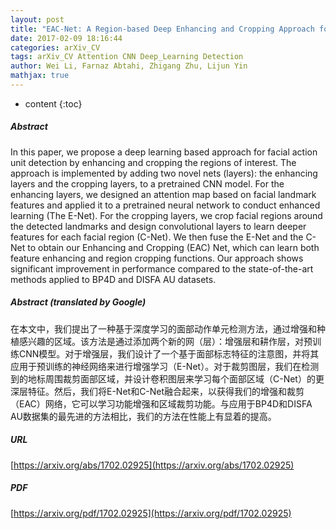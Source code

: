 ```yaml
---
layout: post
title: "EAC-Net: A Region-based Deep Enhancing and Cropping Approach for Facial Action Unit Detection"
date: 2017-02-09 18:16:44
categories: arXiv_CV
tags: arXiv_CV Attention CNN Deep_Learning Detection
author: Wei Li, Farnaz Abtahi, Zhigang Zhu, Lijun Yin
mathjax: true
---
```


* content
{:toc}

##### Abstract
In this paper, we propose a deep learning based approach for facial action unit detection by enhancing and cropping the regions of interest. The approach is implemented by adding two novel nets (layers): the enhancing layers and the cropping layers, to a pretrained CNN model. For the enhancing layers, we designed an attention map based on facial landmark features and applied it to a pretrained neural network to conduct enhanced learning (The E-Net). For the cropping layers, we crop facial regions around the detected landmarks and design convolutional layers to learn deeper features for each facial region (C-Net). We then fuse the E-Net and the C-Net to obtain our Enhancing and Cropping (EAC) Net, which can learn both feature enhancing and region cropping functions. Our approach shows significant improvement in performance compared to the state-of-the-art methods applied to BP4D and DISFA AU datasets.

##### Abstract (translated by Google)
在本文中，我们提出了一种基于深度学习的面部动作单元检测方法，通过增强和种植感兴趣的区域。该方法是通过添加两个新的网（层）：增强层和耕作层，对预训练CNN模型。对于增强层，我们设计了一个基于面部标志特征的注意图，并将其应用于预训练的神经网络来进行增强学习（E-Net）。对于裁剪图层，我们在检测到的地标周围裁剪面部区域，并设计卷积图层来学习每个面部区域（C-Net）的更深层特征。然后，我们将E-Net和C-Net融合起来，以获得我们的增强和裁剪（EAC）网络，它可以学习功能增强和区域裁剪功能。与应用于BP4D和DISFA AU数据集的最先进的方法相比，我们的方法在性能上有显着的提高。

##### URL
[https://arxiv.org/abs/1702.02925](https://arxiv.org/abs/1702.02925)

##### PDF
[https://arxiv.org/pdf/1702.02925](https://arxiv.org/pdf/1702.02925)

